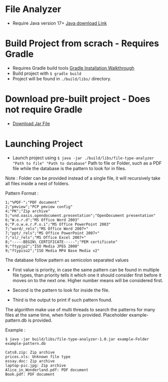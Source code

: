 # File Analyzer

- Require Java version 17+ <a href="https://www.oracle.com/de/java/technologies/downloads/">Java download Link</a>

# Build Project from scrach - Requires Gradle
- Requires Gradle build tools <a href="https://gradle.org/install/">Gradle Installation Walkthrough</a>
- Build project with `$ gradle build`
- Project will be found in `./build/libs/` directory.

# Download pre-built project - Does not require Gradle
- <a href="./release/file-type-analyzer-1.0.jar">Download Jar File</a>

# Launching Project
- Launch project using `$ java -jar ./build/libs/file-type-analyzer "Path to file" "Path to database"`
  Path to file or Folder, such as a PDF file while the database is the pattern to look for in files.
 
Note : Folder can be provided instead of a single file, it will recursively take all files inside a nest of folders.

Pattern Format :
```
1;"%PDF-";"PDF document"
2;"pmview";"PCP pmview config"
4;"PK";"Zip archive"
5;"vnd.oasis.opendocument.presentation";"OpenDocument presentation"
6;"W.o.r.d";"MS Office Word 2003"
6;"P.o.w.e.r.P.o.i";"MS Office PowerPoint 2003"
7;"word/_rels";"MS Office Word 2007+"
7;"ppt/_rels";"MS Office PowerPoint 2007+"
7;"xl/_rels";"MS Office Excel 2007+"
8;"-----BEGIN\ CERTIFICATE-----";"PEM certificate"
9;"ftypjp2";"ISO Media JPEG 2000"
9;"ftypiso2";"ISO Media MP4 Base Media v2"
```

The database follow pattern as semicolon separated values

- First value is priority, in case the same pattern can be found in multiple file types, than priority tells it which one it should consider first before it moves on to the next one. Higher number means will be considered first.

- Second is the pattern to look for inside the file.

- Third is the output to print if such pattern found.

The algorithm make use of multi threads to search the patterns for many files at the same time, when folder is provided.
Placeholder example-pattern.db is provided.

Example :

```
$ java -jar build/libs/file-type-analyzer-1.0.jar example-Folder example-pattern.db

Cats8.zip: Zip archive
prices.xls: Unknown file type
essay.doc: Zip archive
laptop-pic.jpg: Zip archive
Alice_in_Wonderland.pdf: PDF document
Book.pdf: PDF document
```
